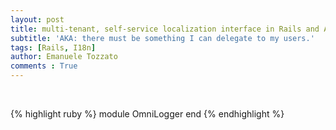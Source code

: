 ```yaml
---
layout: post
title: multi-tenant, self-service localization interface in Rails and ActiveAdmin using I18n#exception_handler
subtitle: 'AKA: there must be something I can delegate to my users.'
tags: [Rails, I18n]
author: Emanuele Tozzato
comments : True
---
```


<br>

{% highlight ruby %}
module OmniLogger
end
{% endhighlight %}
